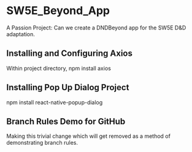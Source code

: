 # SW5E_Beyond_App
A Passion Project: Can we create a DNDBeyond app for the SW5E D&amp;D adaptation.

## Installing and Configuring Axios
Within project directory, npm install axios

## Installing Pop Up Dialog Project
npm install react-native-popup-dialog

## Branch Rules Demo for GitHub
Making this trivial change which will get removed as a method of demonstrating branch rules.
